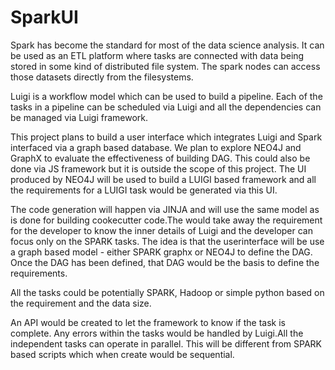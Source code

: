 # SparkUI

Spark has become the standard for most of the data science analysis. It can be used as an ETL platform where tasks are connected with data being stored in some kind of distributed file system. The spark nodes can access those datasets directly from the filesystems.

Luigi is a workflow model which can be used to build a pipeline. Each of the tasks in a pipeline can be scheduled via Luigi and all the dependencies can be managed via Luigi framework. 

This project plans to build a user interface which integrates Luigi and Spark interfaced via a graph based database. We plan to explore NEO4J and GraphX to evaluate the effectiveness of building DAG. This could also be done via JS framework but it is outside the scope of this project. The UI produced by NEO4J will be used to build a LUIGI based framework and all the requirements for a LUIGI task would be generated via this UI. 

The code generation will happen via JINJA and will use the same model as is done for building cookecutter code.The would take away the requirement for the developer to know the inner details of Luigi and the developer can focus only on the SPARK tasks. The idea is that the userinterface will be use a graph based model - either SPARK graphx or NEO4J to define the DAG. Once the DAG has been defined, that DAG would be the basis to define the requirements.

All the tasks could be potentially SPARK, Hadoop or simple python based on the requirement and the data size. 

An API would be created to let the framework to know if the task is complete. Any errors within the tasks would be handled by Luigi.All the independent tasks can operate in parallel. This will be different from SPARK based scripts which when create would be sequential.
